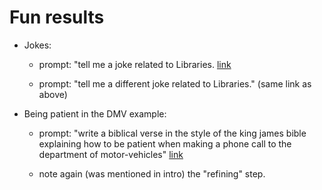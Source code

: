 # Fun results

- Jokes:

    - prompt: "tell me a joke related to Libraries. [link](http://localhost:3001/03a_amusing_lib_jokes.html)

    - prompt: "tell me a different joke related to Libraries." (same link as above)

- Being patient in the DMV example:

    - prompt: "write a biblical verse in the style of the king james bible explaining how to be patient when making a phone call to the department of motor-vehicles" [link]()

    - note again (was mentioned in intro) the "refining" step.

